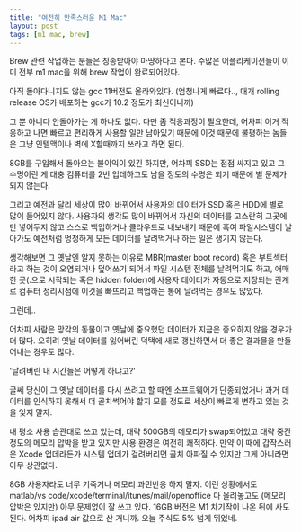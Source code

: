 ```yaml
---
title: "여전히 만족스러운 M1 Mac"
layout: post
tags: [m1 mac, brew]
---
```


Brew 관련 작업하는 분들은 칭송받아야 마땅하다고 본다. 수많은 어플리케이션들이 이미 전부 m1 mac을 위해 brew 작업이 완료되어있다.

아직 돌아다니지도 않는 gcc 11버전도 올라와있다. (엄청나게 빠르다.., 대개 rolling release OS가 배포하는 gcc가 10.2 정도가 최신이니까)

그 뿐 아니다 안돌아가는 게 하나도 없다. 다만 좀 적응과정이 필요한데, 어차피 이거 적응하고 나면 빠르고 편리하게 사용할 일만 남아있기 때문에 이것 때문에 불평하는 놈들은 그냥 인텔맥이나 벽에 X할때까지 쓰라고 하면 된다.

8GB를 구입해서 돌아오는 불이익이 있긴 하지만, 어차피 SSD는 점점 싸지고 있고 그 수명이란 게 대충 컴퓨터를 2번 업데하고도 남을 정도의 수명은 되기 때문에 별 문제가 되지 않는다. 

그리고 예전과 달리 세상이 많이 바뀌어서 사용자의 데이터가 SSD 혹은 HDD에 별로 많이 들어있지 않다. 사용자의 생각도 많이 바뀌어서 자신의 데이터를 고스란히 그곳에만 넣어두지 않고 스스로 백업하거나 클라우드로 내보내기 때문에 혹여 파일시스템이 날아가도 예전처럼 멍청하게 모든 데이터를 날려먹거나 하는 일은 생기지 않는다.

생각해보면 그 옛날엔 알지 못하는 이유로 MBR(master boot record) 혹은 부트섹터라고 하는 것이 오염되거나 덮어쓰기 되어서 파일 시스템 전체를 날려먹기도 하고, 애매한 곳(.으로 시작되는 혹은 hidden folder)에 사용자 데이터가 자동으로 저장되는 관계로 컴퓨터 정리시점에 이것을 빠뜨리고 백업하는 통에 날려먹는 경우도 많았다.

그런데..

어차피 사람은 망각의 동물이고 옛날에 중요했던 데이터가 지금은 중요하지 않을 경우가 더 많다. 오히려 옛날 데이터를 잃어버린 덕택에 새로 갱신하면서 더 좋은 결과물을 만들어내는 경우도 많다.

'날려버린 내 시간들은 어떻게 하냐고?'

글쎄 당신이 그 옛날 데이터를 다시 쓰려고 할 때엔 소프트웨어가 단종되었거나 과거 데이터를 인식하지 못해서 더 골치썩어야 할지 모를 정도로 세상이 빠르게 변하고 있는 것을 잊지 말자. 

내 평소 사용 습관대로 쓰고 있는데, 대략 500GB의 메모리가 swap되어있고 대략 중간정도의 메모리 압박을 받고 있지만 사용 환경은 여전히 쾌적하다. 만약 이 때에 갑작스러운 Xcode 업데라든가 시스템 업데가 걸려버리면 골치 아파질 수 있지만 그게 아니라면 아무 상관없다.

8GB 사용자라도 너무 기죽거나 메모리 과민반응 하지 말자. 이런 상황에서도 matlab/vs code/xcode/terminal/itunes/mail/openoffice 다 올려놓고도 (메모리 압박은 있지만) 아무 문제없이 잘 쓰고 있다. 16GB 버전은 M1 차기작이 나온 뒤에 사도 된다. 어차피 ipad air 값으로 산 거니까. 오늘 주식도 5% 넘게 뛰었네.